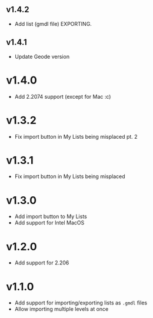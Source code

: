 
## v1.4.2
 * Add list (gmdl file) EXPORTING.

## v1.4.1
 * Update Geode version

# v1.4.0
 * Add 2.2074 support (except for Mac :c)

# v1.3.2
 * Fix import button in My Lists being misplaced pt. 2

# v1.3.1
 * Fix import button in My Lists being misplaced

# v1.3.0
 * Add import button to My Lists
 * Add support for Intel MacOS

# v1.2.0
 * Add support for 2.206

# v1.1.0
 * Add support for importing/exporting lists as `.gmdl` files
 * Allow importing multiple levels at once
